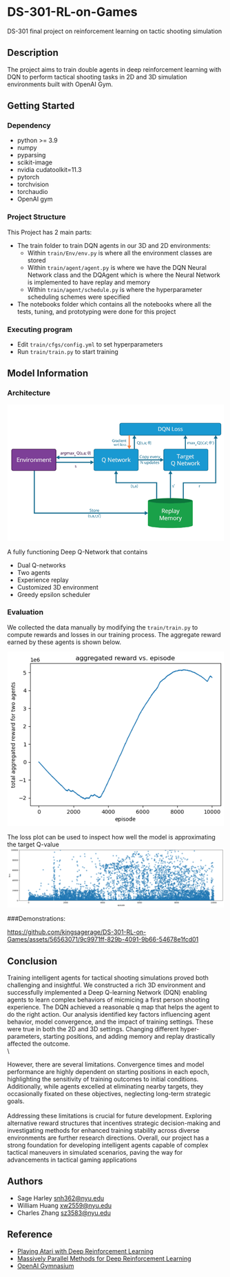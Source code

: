 # DS-301-RL-on-Games
DS-301 final project on reinforcement learning on tactic shooting simulation


## Description
The project aims to train double agents in deep reinforcement learning with DQN to perform tactical shooting tasks in 2D and 3D simulation environments built with OpenAI Gym.

## Getting Started

### Dependency
  * python >= 3.9
  * numpy
  * pyparsing
  * scikit-image
  * nvidia cudatoolkit=11.3
  * pytorch
  * torchvision
  * torchaudio
  * OpenAI gym

### Project Structure
This Project has 2 main parts:
- The train folder to train DQN agents in our 3D and 2D environments:
    - Within `train/Env/env.py` is where all the environment classes are stored
    - Within `train/agent/agent.py` is where we have the DQN Neural Network class and the DQAgent which is where the Neural Network is implemented to have replay and memory
    - Within `train/agent/schedule.py` is where the hyperparameter scheduling schemes were specified
- The notebooks folder which contains all the notebooks where all the tests, tuning, and prototyping were done for this project

### Executing program
* Edit `train/cfgs/config.yml` to set hyperparameters
* Run `train/train.py` to start training


## Model Information

### Architecture
![architecture](model_arch.png)

A fully functioning Deep Q-Network that contains
 * Dual Q-networks
 * Two agents
 * Experience replay
 * Customized 3D environment
 * Greedy epsilon scheduler

### Evaluation
We collected the data manually by modifying the `train/train.py` to compute rewards and losses in our training process. The aggregate reward earned by these agents is shown below.

![reward](agg_reward.png)

The loss plot can be used to inspect how well the model is approximating the target Q-value
![loss](loss.png)

###Demonstrations:

https://github.com/kingsagerage/DS-301-RL-on-Games/assets/56563071/9c9971ff-829b-4091-9b66-54678e1fcd01

## Conclusion
Training intelligent agents for tactical shooting simulations proved both challenging and
insightful. We constructed a rich 3D environment and successfully implemented a Deep
Q-learning Network (DQN) enabling agents to learn complex behaviors of micmicing a
first person shooting experience. The DQN achieved a reasonable q map that helps the
agent to do the right action. Our analysis identified key factors influencing agent
behavior, model convergence, and the impact of training settings. These were true in
both the 2D and 3D settings. Changing different hyper-parameters, starting positions,
and adding memory and replay drastically affected the outcome.\
\




However, there are several limitations. Convergence times and model performance are
highly dependent on starting positions in each epoch, highlighting the sensitivity of
training outcomes to initial conditions. Additionally, while agents excelled at eliminating
nearby targets, they occasionally fixated on these objectives, neglecting long-term
strategic goals.\
\
Addressing these limitations is crucial for future development. Exploring alternative
reward structures that incentives strategic decision-making and investigating methods for
enhanced training stability across diverse environments are further research directions.
Overall, our project has a strong foundation for developing intelligent agents capable of
complex tactical maneuvers in simulated scenarios, paving the way for advancements in
tactical gaming applications

## Authors

* Sage Harley [snh362@nyu.edu](https://github.com/kingsagerage)
* William Huang [xw2559@nyu.edu](https://github.com/wang3ng)
* Charles Zhang [sz3583@nyu.edu](https://github.com/1295212083)

## Reference
* [Playing Atari with Deep Reinforcement Learning](https://arxiv.org/pdf/1312.5602)
* [Massively Parallel Methods for Deep Reinforcement Learning](https://arxiv.org/pdf/1507.04296)
* [OpenAI Gymnasium](https://gymnasium.farama.org/#)




  



    


